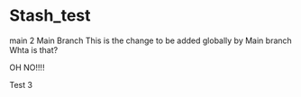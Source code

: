 # Stash_test

main 2
Main Branch
This is the change to be added globally by Main branch
Whta is that?

OH NO!!!!

Test 3
